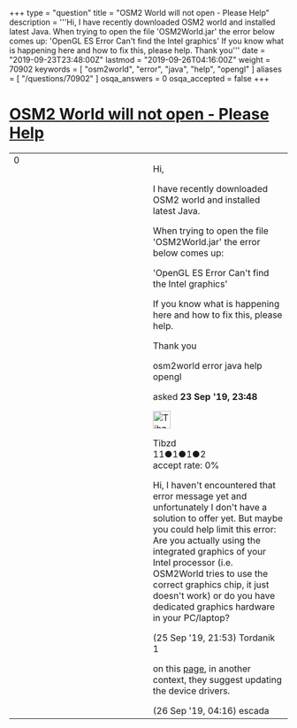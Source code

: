 +++
type = "question"
title = "OSM2 World will not open - Please Help"
description = '''Hi, I have recently downloaded OSM2 world and installed latest Java. When trying to open the file &#x27;OSM2World.jar&#x27; the error below comes up: &#x27;OpenGL ES Error Can&#x27;t find the Intel graphics&#x27; If you know what is happening here and how to fix this, please help. Thank you'''
date = "2019-09-23T23:48:00Z"
lastmod = "2019-09-26T04:16:00Z"
weight = 70902
keywords = [ "osm2world", "error", "java", "help", "opengl" ]
aliases = [ "/questions/70902" ]
osqa_answers = 0
osqa_accepted = false
+++

<div class="headNormal">

# [OSM2 World will not open - Please Help](/questions/70902/osm2-world-will-not-open-please-help)

</div>

<div id="main-body">

<div id="askform">

<table id="question-table" style="width:100%;">
<colgroup>
<col style="width: 50%" />
<col style="width: 50%" />
</colgroup>
<tbody>
<tr>
<td style="width: 30px; vertical-align: top"><div class="vote-buttons">
<span id="post-70902-upvote" class="ajax-command post-vote up" rel="nofollow" title="I like this post (click again to cancel)"> </span>
<div id="post-70902-score" class="post-score" title="current number of votes">
0
</div>
<span id="post-70902-downvote" class="ajax-command post-vote down" rel="nofollow" title="I dont like this post (click again to cancel)"> </span> <span id="favorite-mark" class="ajax-command favorite-mark" rel="nofollow" title="mark/unmark this question as favorite (click again to cancel)"> </span>
<div id="favorite-count" class="favorite-count">
&#10;</div>
</div></td>
<td><div id="item-right">
<div class="question-body">
<p>Hi,</p>
<p>I have recently downloaded OSM2 world and installed latest Java.</p>
<p>When trying to open the file 'OSM2World.jar' the error below comes up:</p>
<p>'OpenGL ES Error Can't find the Intel graphics'</p>
<p>If you know what is happening here and how to fix this, please help.</p>
<p>Thank you</p>
</div>
<div id="question-tags" class="tags-container tags">
<span class="post-tag tag-link-osm2world" rel="tag" title="see questions tagged &#39;osm2world&#39;">osm2world</span> <span class="post-tag tag-link-error" rel="tag" title="see questions tagged &#39;error&#39;">error</span> <span class="post-tag tag-link-java" rel="tag" title="see questions tagged &#39;java&#39;">java</span> <span class="post-tag tag-link-help" rel="tag" title="see questions tagged &#39;help&#39;">help</span> <span class="post-tag tag-link-opengl" rel="tag" title="see questions tagged &#39;opengl&#39;">opengl</span>
</div>
<div id="question-controls" class="post-controls">
&#10;</div>
<div class="post-update-info-container">
<div class="post-update-info post-update-info-user">
<p>asked <strong>23 Sep '19, 23:48</strong></p>
<img src="https://secure.gravatar.com/avatar/49d044b0c43afcef0cceb7dc45f3e888?s=32&amp;d=identicon&amp;r=g" class="gravatar" width="32" height="32" alt="Tibzd&#39;s gravatar image" />
<p><span>Tibzd</span><br />
<span class="score" title="11 reputation points">11</span><span title="1 badges"><span class="badge1">●</span><span class="badgecount">1</span></span><span title="1 badges"><span class="silver">●</span><span class="badgecount">1</span></span><span title="2 badges"><span class="bronze">●</span><span class="badgecount">2</span></span><br />
<span class="accept_rate" title="Rate of the user&#39;s accepted answers">accept rate:</span> <span title="Tibzd has no accepted answers">0%</span></p>
</div>
</div>
<div id="comments-container-70902" class="comments-container">
<span id="70922"></span>
<div id="comment-70922" class="comment">
<div id="post-70922-score" class="comment-score">
&#10;</div>
<div class="comment-text">
<p>Hi, I haven't encountered that error message yet and unfortunately I don't have a solution to offer yet. But maybe you could help limit this error: Are you actually using the integrated graphics of your Intel processor (i.e. OSM2World tries to use the correct graphics chip, it just doesn't work) or do you have dedicated graphics hardware in your PC/laptop?</p>
</div>
<div id="comment-70922-info" class="comment-info">
<span class="comment-age">(25 Sep '19, 21:53)</span> <span class="comment-user userinfo">Tordanik</span>
</div>
</div>
<span id="70923"></span>
<div id="comment-70923" class="comment">
<div id="post-70923-score" class="comment-score">
1
</div>
<div class="comment-text">
<p>on this <a href="https://osu.ppy.sh/community/forums/topics/925507">page</a>, in another context, they suggest updating the device drivers.</p>
</div>
<div id="comment-70923-info" class="comment-info">
<span class="comment-age">(26 Sep '19, 04:16)</span> <span class="comment-user userinfo">escada</span>
</div>
</div>
</div>
<div id="comment-tools-70902" class="comment-tools">
&#10;</div>
<div class="clear">
&#10;</div>
<div id="comment-70902-form-container" class="comment-form-container">
&#10;</div>
<div class="clear">
&#10;</div>
</div></td>
</tr>
</tbody>
</table>

</div>

</div>

